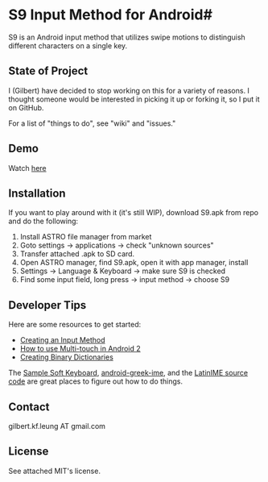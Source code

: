 # S9 Input Method for Android#
S9 is an Android input method that utilizes swipe motions to distinguish different characters on a single key.

## State of Project ##
I (Gilbert) have decided to stop working on this for a variety of reasons. I thought someone would be interested in picking it up or forking it, so I put it on GitHub.

For a list of "things to do", see "wiki" and "issues."

## Demo ##
Watch [here](http://www.youtube.com/watch?v=0d1Frz6l4OU "Demo")

## Installation ##
If you want to play around with it (it's still WIP), download S9.apk from repo and do the following:

1. Install ASTRO file manager from market
2. Goto settings -> applications -> check "unknown sources"
3. Transfer attached .apk to SD card.
4. Open ASTRO manager, find S9.apk, open it with app manager, install
5. Settings -> Language & Keyboard -> make sure S9 is checked
6. Find some input field, long press -> input method -> choose S9

## Developer Tips ##
Here are some resources to get started:

* [Creating an Input Method](http://android-developers.blogspot.com/2009/04/creating-input-method.html "Creating an Input Method")
* [How to use Multi-touch in Android 2](http://www.zdnet.com/blog/burnette/how-to-use-multi-touch-in-android-2/1747?tag=col1;post-1847 "How to use Multi-touch in Android 2")
* [Creating Binary Dictionaries](http://code.google.com/p/softkeyboard/wiki/BinaryDictionaries "Creating Binary Dictionaries")

The [Sample Soft Keyboard](http://developer.android.com/resources/samples/SoftKeyboard/index.html "Sample Soft Keyboard"), [android-greek-ime](http://code.google.com/p/android-greek-ime/ "android-greek-ime"), and the [LatinIME source code](http://android.git.kernel.org/?p=platform/packages/inputmethods/LatinIME.git;a=tree "LatinIME Source Code") are great places to figure out how to do things.

## Contact ##
gilbert.kf.leung AT gmail.com

## License ##
See attached MIT's license.
